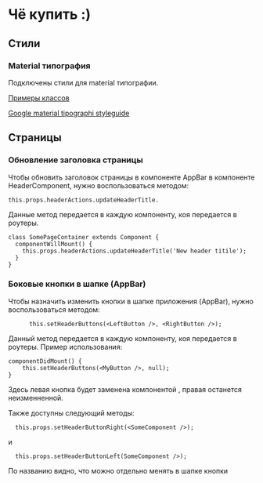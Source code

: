# Чё купить :)

## Стили
### Material типография
Подключены стили для material типографии.

[Примеры классов](https://codepen.io/zavoloklom/pen/IkaFL?editors=1100#0)

[Google material tipographi styleguide](https://material.io/guidelines/style/typography.html)

## Страницы

### Обновление заголовка страницы
Чтобы обновить заголовок страницы в компоненте AppBar в компоненте
HeaderComponent, нужно воспользоваться методом:

```
this.props.headerActions.updateHeaderTitle.
```

Данные метод передается в каждую компоненту, коя передается в роутеры.

```
class SomePageContainer extends Component {
  componentWillMount() {
    this.props.headerActions.updateHeaderTitle('New header titile');
  }
}
```

### Боковые кнопки в шапке (AppBar)
Чтобы назначить изменить кнопки в шапке приложения (AppBar),
нужно воспользоваться методом:

```
      this.setHeaderButtons(<LeftButton />, <RightButton />);
```

Данный метод передается в каждую компоненту, коя передается в роутеры.
Пример использования:

```
componentDidMount() {
    this.setHeaderButtons(<MyButton />, null);
}
```

Здесь левая кнопка будет заменена компонентой <MyButton />, правая останется
неизменненной.

Также доступны следующий методы:

```
  this.props.setHeaderButtonRight(<SomeComponent />);
```

и

```
  this.props.setHeaderButtonLeft(SomeComponent />);
```

По названию видно, что можно отдельно менять в шапке кнопки